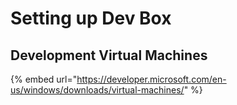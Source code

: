 # Setting up Dev Box



## Development Virtual Machines

{% embed url="https://developer.microsoft.com/en-us/windows/downloads/virtual-machines/" %}
